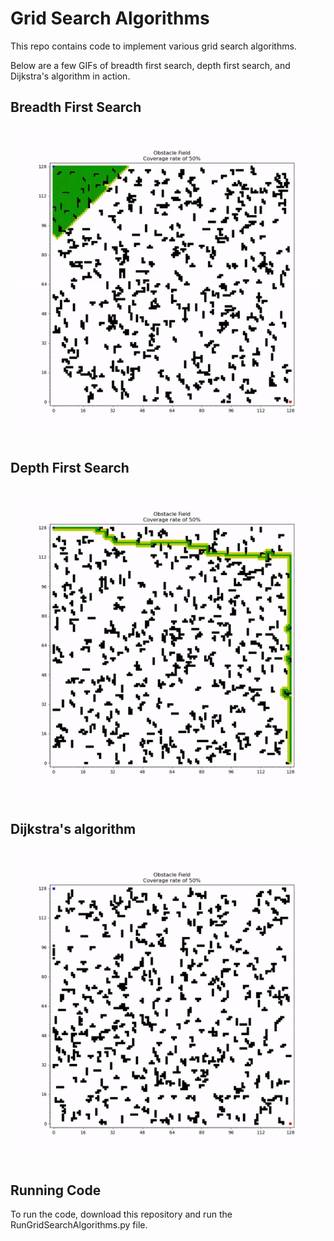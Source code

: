 # Grid Search Algorithms
This repo contains code to implement various grid search algorithms.

Below are a few GIFs of breadth first search, depth first search, and Dijkstra's algorithm in action. 

## Breadth First Search

![](./media/BFS.gif)

## Depth First Search

![](./media/DFS.gif)

## Dijkstra's algorithm

![](./media/Dijkstra.gif)

## Running Code

To run the code, download this repository and run the RunGridSearchAlgorithms.py file.